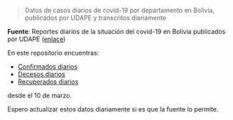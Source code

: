 > Datos de casos diarios de covid-19 por departamento en Bolivia, publicados por UDAPE y transcritos diariamente

**Fuente**: Reportes diarios de la situación del covid-19 en Bolivia publicados por UDAPE ([enlace](https://www.udape.gob.bo/index.php?option=com_wrapper&view=wrapper&Itemid=104))

En este repositorio encuentras:

- [Confirmados diarios](https://github.com/mauforonda/covid19-bolivia-udape/blob/master/confirmados.csv)
- [Decesos diarios](https://github.com/mauforonda/covid19-bolivia-udape/blob/master/decesos.csv)
- [Recuperados diarios](https://github.com/mauforonda/covid19-bolivia-udape/blob/master/recuperados.csv)

desde el 10 de marzo. 

Espero actualizar estos datos diariamente si es que la fuente lo permite. 
